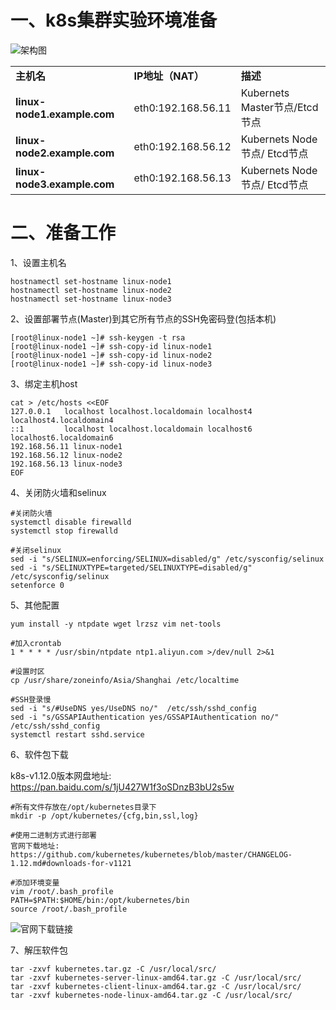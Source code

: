 # 一、k8s集群实验环境准备

  ![架构图](https://github.com/Lancger/opsfull/blob/master/images/K8S.png)

<table border="0">
    <tr>
        <td><strong>主机名</strong></td>
        <td><strong>IP地址（NAT）</strong></td>
        <td><strong>描述</strong></td>
    </tr>
     <tr>
        <td><strong>linux-node1.example.com</strong></td>
        <td>eth0:192.168.56.11</td>
        <td>Kubernets Master节点/Etcd节点</td>
    </tr>
    <tr>
        <td><strong>linux-node2.example.com</strong></td>
        <td>eth0:192.168.56.12</td>
        <td>Kubernets Node节点/ Etcd节点</td>
    </tr>
    <tr>
        <td><strong>linux-node3.example.com</strong></td>
        <td>eth0:192.168.56.13</td>
        <td>Kubernets Node节点/ Etcd节点</td>
    </tr>
</table>

# 二、准备工作
  
1、设置主机名
```
hostnamectl set-hostname linux-node1
hostnamectl set-hostname linux-node2
hostnamectl set-hostname linux-node3
```
2、设置部署节点(Master)到其它所有节点的SSH免密码登(包括本机)
```
[root@linux-node1 ~]# ssh-keygen -t rsa
[root@linux-node1 ~]# ssh-copy-id linux-node1
[root@linux-node1 ~]# ssh-copy-id linux-node2
[root@linux-node1 ~]# ssh-copy-id linux-node3
```
3、绑定主机host
```
cat > /etc/hosts <<EOF
127.0.0.1   localhost localhost.localdomain localhost4 localhost4.localdomain4
::1         localhost localhost.localdomain localhost6 localhost6.localdomain6
192.168.56.11 linux-node1
192.168.56.12 linux-node2
192.168.56.13 linux-node3
EOF
```

4、关闭防火墙和selinux
```
#关闭防火墙
systemctl disable firewalld
systemctl stop firewalld

#关闭selinux
sed -i "s/SELINUX=enforcing/SELINUX=disabled/g" /etc/sysconfig/selinux
sed -i "s/SELINUXTYPE=targeted/SELINUXTYPE=disabled/g" /etc/sysconfig/selinux
setenforce 0
```

5、其他配置
```
yum install -y ntpdate wget lrzsz vim net-tools

#加入crontab
1 * * * * /usr/sbin/ntpdate ntp1.aliyun.com >/dev/null 2>&1

#设置时区
cp /usr/share/zoneinfo/Asia/Shanghai /etc/localtime

#SSH登录慢
sed -i "s/#UseDNS yes/UseDNS no/"  /etc/ssh/sshd_config
sed -i "s/GSSAPIAuthentication yes/GSSAPIAuthentication no/"  /etc/ssh/sshd_config
systemctl restart sshd.service
```

6、软件包下载

k8s-v1.12.0版本网盘地址: https://pan.baidu.com/s/1jU427W1f3oSDnzB3bU2s5w

```
#所有文件存放在/opt/kubernetes目录下
mkdir -p /opt/kubernetes/{cfg,bin,ssl,log}

#使用二进制方式进行部署
官网下载地址: https://github.com/kubernetes/kubernetes/blob/master/CHANGELOG-1.12.md#downloads-for-v1121

#添加环境变量
vim /root/.bash_profile
PATH=$PATH:$HOME/bin:/opt/kubernetes/bin
source /root/.bash_profile
```
![官网下载链接](https://github.com/Lancger/opsfull/blob/master/images/k8s-soft.jpg)

7、解压软件包
```
tar -zxvf kubernetes.tar.gz -C /usr/local/src/
tar -zxvf kubernetes-server-linux-amd64.tar.gz -C /usr/local/src/
tar -zxvf kubernetes-client-linux-amd64.tar.gz -C /usr/local/src/
tar -zxvf kubernetes-node-linux-amd64.tar.gz -C /usr/local/src/
```

